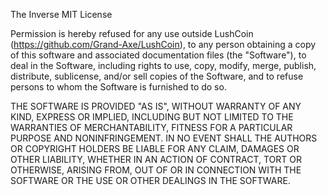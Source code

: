 The Inverse MIT License

Permission is hereby refused for any use outside LushCoin (https://github.com/Grand-Axe/LushCoin), to any person obtaining a copy of this software and associated documentation files (the "Software"), to deal in the Software, including rights to use, copy, modify, merge, publish, distribute, sublicense, and/or sell copies of the Software, and to refuse persons to whom the Software is furnished to do so.

THE SOFTWARE IS PROVIDED "AS IS", WITHOUT WARRANTY OF ANY KIND, EXPRESS OR IMPLIED, INCLUDING BUT NOT LIMITED TO THE WARRANTIES OF MERCHANTABILITY, FITNESS FOR A PARTICULAR PURPOSE AND NONINFRINGEMENT. IN NO EVENT SHALL THE AUTHORS OR COPYRIGHT HOLDERS BE LIABLE FOR ANY CLAIM, DAMAGES OR OTHER LIABILITY, WHETHER IN AN ACTION OF CONTRACT, TORT OR OTHERWISE, ARISING FROM, OUT OF OR IN CONNECTION WITH THE SOFTWARE OR THE USE OR OTHER DEALINGS IN THE SOFTWARE.